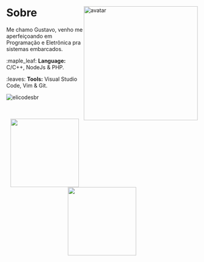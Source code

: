 <br>

<div>

  <img align="right" width="300" src="https://img.itch.zone/aW1hZ2UvOTc3NTYzLzU1NTI5MjQuZ2lm/original/KXdhqD.gif" alt="avatar">
  <h1>Sobre</h1>

  <p align="left">
    Me chamo Gustavo, venho me aperfeiçoando em Programação e Eletrônica pra sistemas embarcados.
  </p>
  
  <p align="left">
    :maple_leaf:
    <strong>Language:</strong> C/C++, NodeJs & PHP.
  </p>
  
  <p align="left">
    :leaves:
    <strong>Tools:</strong> Visual Studio Code, Vim & Git.
  </p>
  
<p align="left"> 
  <img src="https://komarev.com/ghpvc/?username=sailezinho&label=Profile%20views&color=0e75b6&style=flat" alt="elicodesbr"/> 
</p>

</div>

<br>
<br>

<div align="center">
  <a href="https://github.com/guga-mainmc">
  <img height="180em" src="https://github-readme-stats.vercel.app/api?username=guga-mainmc&show_icons=true&theme=graywhite&include_all_commits=true&count_private=true"/>
  <img height="180em" src="https://github-readme-stats.vercel.app/api/top-langs/?username=guga-mainmc&layout=compact&langs_count=7&theme=graywhite"/>
</div>

<br>

